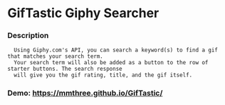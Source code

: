 # GifTastic Giphy Searcher

### Description
```
  Using Giphy.com's API, you can search a keyword(s) to find a gif that matches your search term. 
  Your search term will also be added as a button to the row of starter buttons. The search response 
  will give you the gif rating, title, and the gif itself.
```

### Demo: https://mmthree.github.io/GifTastic/
